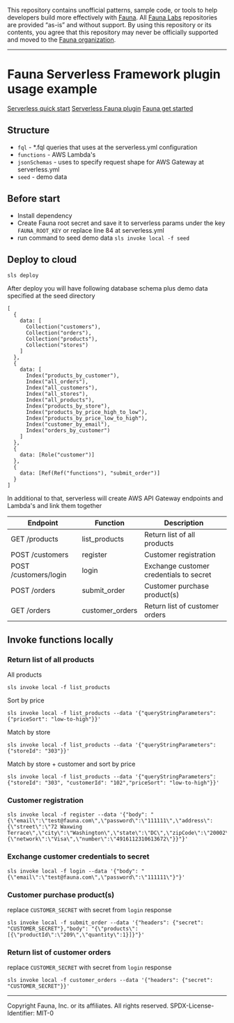 This repository contains unofficial patterns, sample code, or tools to help developers build more effectively with [Fauna][fauna]. All [Fauna Labs][fauna-labs] repositories are provided “as-is” and without support. By using this repository or its contents, you agree that this repository may never be officially supported and moved to the [Fauna organization][fauna-organization].

---

# Fauna Serverless Framework plugin usage example

[Serverless quick start](https://www.serverless.com/framework/docs/providers/aws/guide/quick-start/)
[Serverless Fauna plugin](https://github.com/fauna/serverless-fauna/)
[Fauna get started](https://docs.fauna.com/fauna/current/start/)

## Structure
- `fql` - *.fql queries that uses at the serverless.yml configuration
- `functions` - AWS Lambda's
- `jsonSchemas` - uses to specify request shape for AWS Gateway at serverless.yml
- `seed` - demo data

## Before start
- Install dependency
- Create Fauna root secret and save it to serverless params under the key `FAUNA_ROOT_KEY`
or replace line 84 at serverless.yml
- run command to seed demo data `sls invoke local -f seed`


## Deploy to cloud
```
sls deploy
```

After deploy you will have following database schema plus demo data specified at the seed directory
```
[
  {
    data: [
      Collection("customers"),
      Collection("orders"),
      Collection("products"),
      Collection("stores")
    ]
  },
  {
    data: [
      Index("products_by_customer"),
      Index("all_orders"),
      Index("all_customers"),
      Index("all_stores"),
      Index("all_products"),
      Index("products_by_store"),
      Index("products_by_price_high_to_low"),
      Index("products_by_price_low_to_high"),
      Index("customer_by_email"),
      Index("orders_by_customer")
    ]
  },
  {
    data: [Role("customer")]
  },
  {
    data: [Ref(Ref("functions"), "submit_order")]
  }
]

```

In additional to that, serverless will create AWS API Gateway endpoints and Lambda's and link them together

| Endpoint              | Function        | Description                             |
| --------------------- | --------------- | --------------------------------------- |
| GET /products         | list_products   | Return list of all products             |
| POST /customers       | register        | Customer registration                   |
| POST /customers/login | login           | Exchange customer credentials to secret |
| POST /orders          | submit_order    | Customer purchase product(s)            |
| GET /orders           | customer_orders | Return list of customer orders          |


## Invoke functions locally

### Return list of all products
All products

```
sls invoke local -f list_products
```

Sort by price

```
sls invoke local -f list_products --data '{"queryStringParameters": {"priceSort": "low-to-high"}}'
```

Match by store

```
sls invoke local -f list_products --data '{"queryStringParameters": {"storeId": "303"}}'
```

Match by store + customer and sort by price

```
sls invoke local -f list_products --data '{"queryStringParameters": {"storeId": "303", "customerId": "102","priceSort": "low-to-high"}}'
```

### Customer registration

```
sls invoke local -f register --data '{"body": "{\"email\":\"test@fauna.com\",\"password\":\"111111\",\"address\":{\"street\":\"72 Waxwing Terrace\",\"city\":\"Washington\",\"state\":\"DC\",\"zipCode\":\"20002\"},\"creditCard\":{\"network\":\"Visa\",\"number\":\"4916112310613672\"}}"}'
```

### Exchange customer credentials to secret

```
sls invoke local -f login --data '{"body": "{\"email\":\"test@fauna.com\",\"password\":\"111111\"}"}'
```

### Customer purchase product(s)

replace `CUSTOMER_SECRET` with secret from `login` response
```
sls invoke local -f submit_order --data '{"headers": {"secret": "CUSTOMER_SECRET"},"body": "{\"products\":[{\"productId\":\"209\",\"quantity\":1}]}"}'
```

### Return list of customer orders  

replace `CUSTOMER_SECRET` with secret from `login` response
```
sls invoke local -f customer_orders --data '{"headers": {"secret": "CUSTOMER_SECRET"}}'
```

---

Copyright Fauna, Inc. or its affiliates. All rights reserved. SPDX-License-Identifier: MIT-0

[fauna]: https://www.fauna.com/
[fauna-labs]: https://github.com/fauna-labs
[fauna-organization]: https://github.com/fauna
